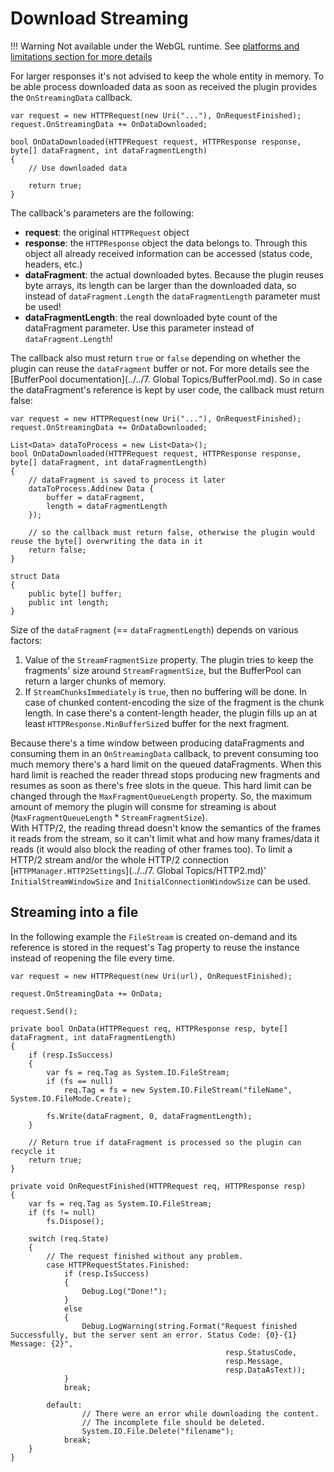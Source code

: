 # Download Streaming

!!! Warning
	Not available under the WebGL runtime. See [platforms and limitations section for more details](../../platforms.md)

For larger responses it's not advised to keep the whole entity in memory. To be able process downloaded data as soon as received the plugin provides the `OnStreamingData` callback. 
```language-csharp
var request = new HTTPRequest(new Uri("..."), OnRequestFinished);
request.OnStreamingData += OnDataDownloaded;

bool OnDataDownloaded(HTTPRequest request, HTTPResponse response, byte[] dataFragment, int dataFragmentLength)
{
    // Use downloaded data
	
    return true;
}
```

The callback's parameters are the following:

- **request**: the original `HTTPRequest` object
- **response**: the `HTTPResponse` object the data belongs to. Through this object all already received information can be accessed (status code, headers, etc.)
- **dataFragment**: the actual downloaded bytes. Because the plugin reuses byte arrays, its length can be larger than the downloaded data, so instead of `dataFragment.Length` the `dataFragmentLength` parameter must be used!
- **dataFragmentLength**: the real downloaded byte count of the dataFragment parameter. Use this parameter instead of `dataFragment.Length`!

The callback also must return `true` or `false` depending on whether the plugin can reuse the `dataFragment` buffer or not. For more details see the [BufferPool documentation](../../7. Global Topics/BufferPool.md).
So in case the dataFragment's reference is kept by user code, the callback must return false:

```language-csharp
var request = new HTTPRequest(new Uri("..."), OnRequestFinished);
request.OnStreamingData += OnDataDownloaded;

List<Data> dataToProcess = new List<Data>();
bool OnDataDownloaded(HTTPRequest request, HTTPResponse response, byte[] dataFragment, int dataFragmentLength)
{
	// dataFragment is saved to process it later
    dataToProcess.Add(new Data { 
		buffer = dataFragment, 
		length = dataFragmentLength 
	});
	
	// so the callback must return false, otherwise the plugin would reuse the byte[] overwriting the data in it
    return false;
}

struct Data
{
	public byte[] buffer;
	public int length;
}
```

Size of the `dataFragment` (== `dataFragmentLength`) depends on various factors:

1. Value of the `StreamFragmentSize` property. The plugin tries to keep the fragments' size around `StreamFragmentSize`, but the BufferPool can return a larger chunks of memory.
2. If `StreamChunksImmediately` is `true`, then no buffering will be done. In case of chunked content-encoding the size of the fragment is the chunk length. In case there's a content-length header, the plugin fills up an at least `HTTPResponse.MinBufferSize`d buffer for the next fragment.

Because there's a time window between producing dataFragments and consuming them in an `OnStreamingData` callback, to prevent consuming too much memory there's a hard limit on the queued dataFragments. When this hard limit is reached the reader thread stops producing new fragments and resumes as soon as there's free slots in the queue. This hard limit can be changed through the `MaxFragmentQueueLength` property. So, the maximum amount of memory the plugin will consme for streaming is about (`MaxFragmentQueueLength` * `StreamFragmentSize`).<br>
With HTTP/2, the reading thread doesn't know the semantics of the frames it reads from the stream, so it can't limit what and how many frames/data it reads (it would also block the reading of other frames too). To limit a HTTP/2 stream and/or the whole HTTP/2 connection [`HTTPManager.HTTP2Settings`](../../7. Global Topics/HTTP2.md)' `InitialStreamWindowSize` and `InitialConnectionWindowSize` can be used.

## Streaming into a file

In the following example the `FileStream` is created on-demand and its reference is stored in the request's Tag property to reuse the instance instead of reopening the file every time.

```language-csharp
var request = new HTTPRequest(new Uri(url), OnRequestFinished);

request.OnStreamingData += OnData;

request.Send();

private bool OnData(HTTPRequest req, HTTPResponse resp, byte[] dataFragment, int dataFragmentLength)
{
    if (resp.IsSuccess)
    {
        var fs = req.Tag as System.IO.FileStream;
        if (fs == null)
            req.Tag = fs = new System.IO.FileStream("fileName", System.IO.FileMode.Create);

        fs.Write(dataFragment, 0, dataFragmentLength);
    }

    // Return true if dataFragment is processed so the plugin can recycle it
    return true;
}

private void OnRequestFinished(HTTPRequest req, HTTPResponse resp)
{
    var fs = req.Tag as System.IO.FileStream;
    if (fs != null)
        fs.Dispose();

    switch (req.State)
    {
        // The request finished without any problem.
        case HTTPRequestStates.Finished:
            if (resp.IsSuccess)
            {
                Debug.Log("Done!");
            }
            else
            {
                Debug.LogWarning(string.Format("Request finished Successfully, but the server sent an error. Status Code: {0}-{1} Message: {2}",
                                                resp.StatusCode,
                                                resp.Message,
                                                resp.DataAsText));
            }
            break;

        default:
                // There were an error while downloading the content.
                // The incomplete file should be deleted.
                System.IO.File.Delete("filename");
            break;
    }
}
```